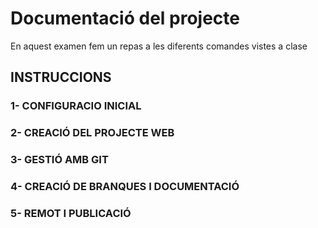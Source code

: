 # Documentació del projecte
En aquest examen fem un repas a les diferents comandes vistes a clase

## INSTRUCCIONS

### 1- CONFIGURACIO INICIAL
### 2- CREACIÓ DEL PROJECTE WEB
### 3- GESTIÓ AMB GIT
### 4- CREACIÓ DE BRANQUES I DOCUMENTACIÓ
### 5- REMOT I PUBLICACIÓ
